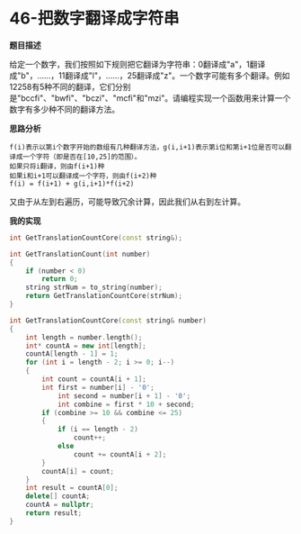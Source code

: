 # 46-把数字翻译成字符串

**题目描述**

给定一个数字，我们按照如下规则把它翻译为字符串：0翻译成"a"，1翻译成"b"，……，11翻译成"l"，……，25翻译成"z"。一个数字可能有多个翻译。例如12258有5种不同的翻译，它们分别是"bccfi"、"bwfi"、"bczi"、"mcfi"和"mzi"。请编程实现一个函数用来计算一个数字有多少种不同的翻译方法。

**思路分析**

```
f(i)表示以第i个数字开始的数组有几种翻译方法，g(i,i+1)表示第i位和第i+1位是否可以翻译成一个字符（即是否在[10,25]的范围）。
如果只将i翻译，则由f(i+1)种
如果i和i+1可以翻译成一个字符，则由f(i+2)种
f(i) = f(i+1) + g(i,i+1)*f(i+2)
```

又由于从左到右遍历，可能导致冗余计算，因此我们从右到左计算。

**我的实现**

```c++
int GetTranslationCountCore(const string&);

int GetTranslationCount(int number)
{
	if (number < 0)
		return 0;
	string strNum = to_string(number);
	return GetTranslationCountCore(strNum);
}

int GetTranslationCountCore(const string& number)
{
	int length = number.length();
	int* countA = new int[length];
	countA[length - 1] = 1;
	for (int i = length - 2; i >= 0; i--)
	{
		int count = countA[i + 1];
		int first = number[i] - '0';
			int second = number[i + 1] - '0';
			int combine = first * 10 + second;
		if (combine >= 10 && combine <= 25)
		{
			if (i == length - 2)
				count++;
			else
				count += countA[i + 2];
		}
		countA[i] = count;
	}
	int result = countA[0];
	delete[] countA;
	countA = nullptr;
	return result;
}
```



